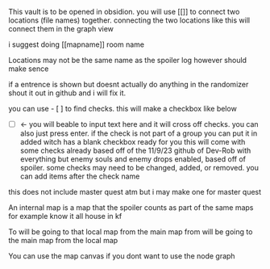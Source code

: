 This vault is to be opened in obsidion. you will use \[\[]] to connect two locations (file names) together. connecting the two locations like this will connect them in the graph view 

i suggest doing \[\[mapname]] room name



Locations may not be the same name as the spoiler log however should make sence

if a entrence is shown but doesnt actually do anything in the randomizer shout it out in github and i will fix it.

you can use \- \[ ] to find checks. this will make a checkbox like below
- [ ] <- you will beable to input text here and it will cross off checks.
you can also just press enter. if the check is not part of a group you can put it in added witch has a blank checkbox ready for you
this will come with some checks already  based off of the 11/9/23 github of Dev-Rob with everything but enemy souls and enemy drops enabled, based off of spoiler. some checks may need to be changed, added, or removed. you can add items after the check name



this does not include master quest atm but i may make one for master quest

An internal map is a map that the spoiler counts as part of the same maps for example know it all house in kf

To will be going to that local map from the main map 
from will be going to the main map from the local map

You can use the map canvas if you dont want to use the node graph